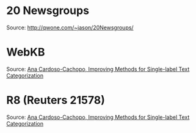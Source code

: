 # 20 Newsgroups
Source: http://qwone.com/~jason/20Newsgroups/

# WebKB
Source: [Ana Cardoso-Cachopo, Improving Methods for Single-label Text Categorization](http://web.ist.utl.pt/~acardoso/datasets/)

# R8 (Reuters 21578)
Source: [Ana Cardoso-Cachopo, Improving Methods for Single-label Text Categorization](http://web.ist.utl.pt/~acardoso/datasets/)